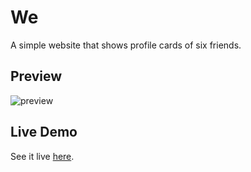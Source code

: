# We

A simple website that shows profile cards of six friends.

## Preview

![preview](https://user-images.githubusercontent.com/48406108/122640218-e61e4e00-d11b-11eb-9521-7eebe1366bcf.jpg)

## Live Demo

See it live [here](https://shashiirk.github.io/we).
